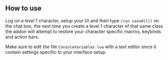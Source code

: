 ## How to use

Log on a level 1 character, setup your UI and then type `/run saveAll()` on the chat box, the next time you create a level 1 character of that same class the addon will attempt to restore your character specific macros, keybinds and action bars. 

Make sure to edit the file `ConsoleVariables.lua` with a text editor since it contain settings specific to your interface setup.